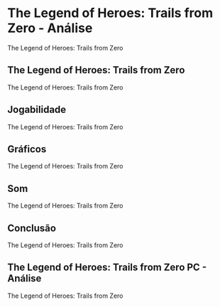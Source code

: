 ---
---

# The Legend of Heroes: Trails from Zero - Análise

The Legend of Heroes: Trails from Zero

## The Legend of Heroes: Trails from Zero

The Legend of Heroes: Trails from Zero

## Jogabilidade

The Legend of Heroes: Trails from Zero

## Gráficos

The Legend of Heroes: Trails from Zero

## Som

The Legend of Heroes: Trails from Zero

## Conclusão

The Legend of Heroes: Trails from Zero

## The Legend of Heroes: Trails from Zero PC - Análise

The Legend of Heroes: Trails from Zero
